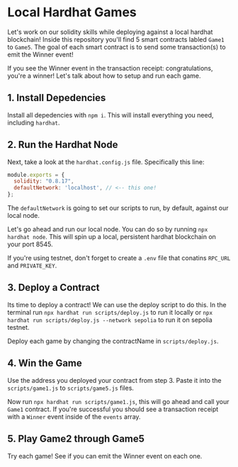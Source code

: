 # Local Hardhat Games

Let's work on our solidity skills while deploying against a local hardhat blockchain! Inside this repository you'll find 5 smart contracts labled `Game1` to `Game5`. The goal of each smart contract is to send some transaction(s) to emit the Winner event!

If you see the Winner event in the transaction receipt: congratulations, you're a winner! Let's talk about how to setup and run each game.

## 1. Install Depedencies

Install all depedencies with `npm i`. This will install everything you need, including `hardhat`.

## 2. Run the Hardhat Node

Next, take a look at the `hardhat.config.js` file. Specifically this line:

```javascript
module.exports = {
  solidity: "0.8.17",
  defaultNetwork: 'localhost', // <-- this one!
};
```

The `defaultNetwork` is going to set our scripts to run, by default, against our local node. 

Let's go ahead and run our local node. You can do so by running `npx hardhat node`. This will spin up a local, persistent hardhat blockchain on your port 8545.

If you're using testnet, don't forget to create a `.env` file that conatins `RPC_URL` and `PRIVATE_KEY`.

## 3. Deploy a Contract

Its time to deploy a contract! We can use the deploy script to do this. In the terminal run `npx hardhat run scripts/deploy.js` to run it locally or `npx hardhat run scripts/deploy.js --network sepolia` to run it on sepolia testnet.

Deploy each game by changing the contractName in `scripts/deploy.js`.

## 4. Win the Game

Use the address you deployed your contract from step 3. Paste it into the `scripts/game1.js` to `scripts/game5.js` files. 

Now run `npx hardhat run scripts/game1.js`, this will go ahead and call your `Game1` contract. If you're successful you should see a transaction receipt with a `Winner` event inside of the `events` array. 

## 5. Play Game2 through Game5

Try each game! See if you can emit the Winner event on each one.